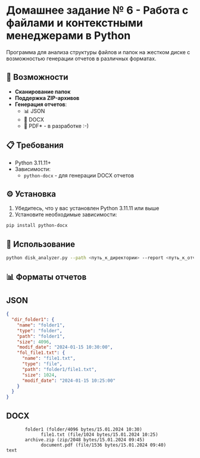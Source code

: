 # Домашнее задание № 6 - Работа с файлами и контекстными менеджерами в Python
Программа для анализа структуры файлов и папок на жестком диске с возможностью генерации отчетов в различных форматах.

## 🚀 Возможности

- **Cканирование папок**
- **Поддержка ZIP-архивов**
- **Генерация отчетов**:
  - 📊 JSON
  - 📝 DOCX
  - 📄 PDF* - в разработке :-)

## 📋 Требования

- Python 3.11.11+
- Зависимости:
  - `python-docx` - для генерации DOCX отчетов

## ⚙️ Установка

1. Убедитесь, что у вас установлен Python 3.11.11 или выше
2. Установите необходимые зависимости:

```bash
pip install python-docx
```

## 🎯 Использование

```bash
python disk_analyzer.py --path <путь_к_директории> --report <путь_к_отчету>
```

## 📊 Форматы отчетов

## JSON

```json
{
  "dir_folder1": {
    "name": "folder1",
    "type": "folder",
    "path": "folder1",
    "size": 4096,
    "modif_date": "2024-01-15 10:30:00",
    "fol_file1.txt": {
      "name": "file1.txt",
      "type": "file",
      "path": "folder1/file1.txt",
      "size": 1024,
      "modif_date": "2024-01-15 10:25:00"
    }
  }
}
```

## DOCX

```text
       folder1 (folder/4096 bytes/15.01.2024 10:30)
             file1.txt (file/1024 bytes/15.01.2024 10:25)
       archive.zip (zip/2048 bytes/15.01.2024 09:45)
             document.pdf (file/1536 bytes/15.01.2024 09:40)
text